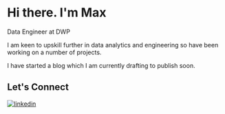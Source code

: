 # Hi there. I'm Max

Data Engineer at DWP

I am keen to upskill further in data analytics and engineering so have been working on a number of projects.

I have started a blog which I am currently drafting to publish soon.

## Let's Connect

[![linkedin](https://img.shields.io/badge/linkedin-0A66C2?style=for-the-badge&logo=linkedin&logoColor=white)](https://www.linkedin.com/in/max-j-01a648130/)

